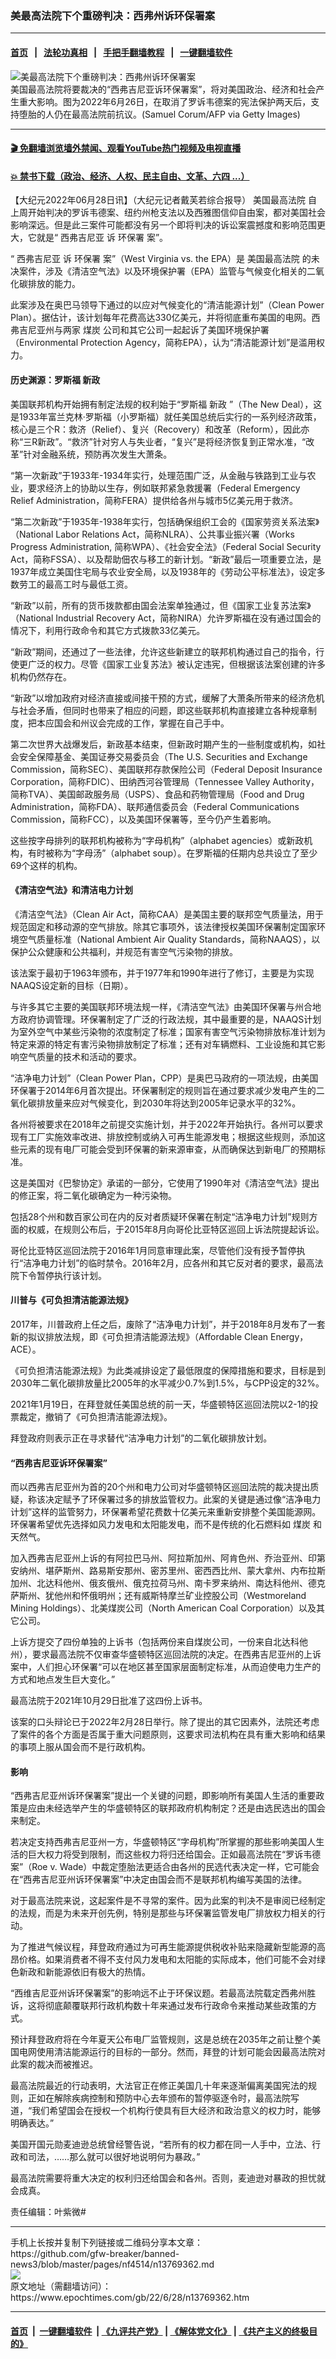 ### 美最高法院下个重磅判决：西弗州诉环保署案
------------------------

#### [首页](https://github.com/gfw-breaker/banned-news3/blob/master/README.md) &nbsp;&nbsp;|&nbsp;&nbsp; [法轮功真相](https://github.com/begood0513/basic/blob/master/README.md)  &nbsp;&nbsp;|&nbsp;&nbsp; [手把手翻墙教程](https://github.com/gfw-breaker/guides/wiki)  &nbsp;&nbsp;|&nbsp;&nbsp; [一键翻墙软件](https://github.com/gfw-breaker/nogfw/blob/master/README.md)  



<div><img alt="美最高法院下个重磅判决：西弗州诉环保署案" class="attachment-djy_600_400 size-djy_600_400 wp-post-image" src="https://i.epochtimes.com/assets/uploads/2022/06/id13769888-GettyImages-1241557008-600x400.jpg"/>
<div class="caption">
 美国最高法院将要裁决的“西弗吉尼亚诉环保署案”，将对美国政治、经济和社会产生重大影响。图为2022年6月26日，在取消了罗诉韦德案的宪法保护两天后，支持堕胎的人仍在最高法院前抗议。(Samuel Corum/AFP via Getty Images)
</div></div><hr/>

#### [ 🎬  免翻墙浏览墙外禁闻、观看YouTube热门视频及电视直播](https://github.com/gfw-breaker/HelloWorld)

#### [ 💥  禁书下载（政治、经济、人权、民主自由、文革、六四 ...）](https://github.com/gfw-breaker/books/blob/master/README.md)

<div><p>
 【大纪元2022年06月28日讯】（大纪元记者戴芙若综合报导）
 <ok href="https://www.epochtimes.com/gb/tag/%E7%BE%8E%E5%9B%BD%E6%9C%80%E9%AB%98%E6%B3%95%E9%99%A2.html">
  美国最高法院
 </ok>
 自上周开始判决的罗诉韦德案、纽约州枪支法以及西雅图信仰自由案，都对美国社会影响深远。但是此三案件可能都没有另一个即将判决的诉讼案震撼度和影响范围更大，它就是“
 <ok href="https://www.epochtimes.com/gb/tag/%E8%A5%BF%E5%BC%97%E5%90%89%E5%B0%BC%E4%BA%9A.html">
  西弗吉尼亚
 </ok>
 诉
 <ok href="https://www.epochtimes.com/gb/tag/%E7%8E%AF%E4%BF%9D%E7%BD%B2.html">
  环保署
 </ok>
 案”。
</p>
<p>
 “
 <ok href="https://www.epochtimes.com/gb/tag/%E8%A5%BF%E5%BC%97%E5%90%89%E5%B0%BC%E4%BA%9A.html">
  西弗吉尼亚
 </ok>
 诉
 <ok href="https://www.epochtimes.com/gb/tag/%E7%8E%AF%E4%BF%9D%E7%BD%B2.html">
  环保署
 </ok>
 案”（West Virginia vs. the EPA）是
 <ok href="https://www.epochtimes.com/gb/tag/%E7%BE%8E%E5%9B%BD%E6%9C%80%E9%AB%98%E6%B3%95%E9%99%A2.html">
  美国最高法院
 </ok>
 的未决案件，涉及《清洁空气法》以及环境保护署（EPA）监管与气候变化相关的二氧化碳排放的能力。
</p>
<p>
 此案涉及在奥巴马领导下通过的以应对气候变化的“清洁能源计划”（Clean Power Plan）。据估计，该计划每年花费高达330亿美元，并将彻底重布美国的电网。西弗吉尼亚州与两家
 <ok href="https://www.epochtimes.com/gb/tag/%E7%85%A4%E7%82%AD.html">
  煤炭
 </ok>
 公司和其它公司一起起诉了美国环境保护署（Environmental Protection Agency，简称EPA），认为“清洁能源计划”是滥用权力。
</p>
<h4>
 历史渊源：罗斯福
 <ok href="https://www.epochtimes.com/gb/tag/%E6%96%B0%E6%94%BF.html">
  新政
 </ok>
</h4>
<p>
 美国联邦机构开始拥有制定法规的权利始于“罗斯福
 <ok href="https://www.epochtimes.com/gb/tag/%E6%96%B0%E6%94%BF.html">
  新政
 </ok>
 ”（The New Deal），这是1933年富兰克林·罗斯福（小罗斯福）就任美国总统后实行的一系列经济政策，核心是三个R：救济（Relief）、复兴（Recovery）和改革（Reform），因此亦称“三R新政”。“救济”针对穷人与失业者，“复兴”是将经济恢复到正常水准，“改革”针对金融系统，预防再次发生大萧条。
</p>
<p>
 “第一次新政”于1933年-1934年实行，处理范围广泛，从金融与铁路到工业与农业，要求经济上的协助以生存，例如联邦紧急救援署（Federal Emergency Relief Administration，简称FERA）提供给各州与城市5亿美元用于救济。
</p>
<p>
 “第二次新政”于1935年-1938年实行，包括确保组织工会的《国家劳资关系法案》（National Labor Relations Act，简称NLRA）、公共事业振兴署（Works Progress Administration, 简称WPA）、《社会安全法》（Federal Social Security Act，简称FSSA）、以及帮助佃农与移工的新计划。“新政”最后一项重要立法，是1937年成立美国住宅局与农业安全局，以及1938年的《劳动公平标准法》，设定多数劳工的最高工时与最低工资。
</p>
<p>
 “新政”以前，所有的货币拨款都由国会法案单独通过，但《国家工业复苏法案》（National Industrial Recovery Act，简称NIRA）允许罗斯福在没有通过国会的情况下，利用行政命令和其它方式拨款33亿美元。
</p>
<p>
 “新政”期间，还通过了一些法律，允许这些新建立的联邦机构通过自己的指令，行使更广泛的权力。尽管《国家工业复苏法》被认定违宪，但根据该法案创建的许多机构仍然存在。
</p>
<p>
 “新政”以增加政府对经济直接或间接干预的方式，缓解了大萧条所带来的经济危机与社会矛盾，但同时也带来了相应的问题，即这些联邦机构直接建立各种规章制度，把本应国会和州议会完成的工作，掌握在自己手中。
</p>
<p>
 第二次世界大战爆发后，新政基本结束，但新政时期产生的一些制度或机构，如社会安全保障基金、美国证券交易委员会（The U.S. Securities and Exchange Commission，简称SEC）、美国联邦存款保险公司（Federal Deposit Insurance Corporation，简称FDIC）、田纳西河谷管理局（Tennessee Valley Authority，简称TVA）、美国邮政服务局（USPS）、食品和药物管理局（Food and Drug Administration，简称FDA）、联邦通信委员会（Federal Communications Commission，简称FCC），以及美国环保署等，至今仍产生着影响。
</p>
<p>
 这些按字母排列的联邦机构被称为“字母机构”（alphabet agencies）或新政机构，有时被称为“字母汤”（alphabet soup）。在罗斯福的任期内总共设立了至少69个这样的机构。
</p>
<h4>
 《清洁空气法》和清洁电力计划
</h4>
<p>
 《清洁空气法》（Clean Air Act，简称CAA）是美国主要的联邦空气质量法，用于规范固定和移动源的空气排放。除其它事项外，该法律授权美国环保署制定国家环境空气质量标准（National Ambient Air Quality Standards，简称NAAQS），以保护公众健康和公共福利，并规范有害空气污染物的排放。
</p>
<p>
 该法案于最初于1963年颁布，并于1977年和1990年进行了修订，主要是为实现NAAQS设定新的目标（日期）。
</p>
<p>
 与许多其它主要的美国联邦环境法规一样，《清洁空气法》由美国环保署与州合地方政府协调管理。环保署制定了广泛的行政法规，其中最重要的是，NAAQS计划为室外空气中某些污染物的浓度制定了标准；国家有害空气污染物排放标准计划为特定来源的特定有害污染物排放制定了标准；还有对车辆燃料、工业设施和其它影响空气质量的技术和活动的要求。
</p>
<p>
 “洁净电力计划”（Clean Power Plan，CPP）是奥巴马政府的一项法规，由美国环保署于2014年6月首次提出。环保署制定的规则旨在通过要求减少发电产生的二氧化碳排放量来应对气候变化，到2030年将达到2005年记录水平的32%。
</p>
<p>
 各州将被要求在2018年之前提交实施计划，并于2022年开始执行。各州可以要求现有工厂实施效率改进、排放控制或纳入可再生能源发电；根据这些规则，添加这些元素的现有电厂可能会受到环保署的新来源审查，从而确保达到新电厂的预期标准。
</p>
<p>
 这是美国对《巴黎协定》承诺的一部分，它使用了1990年对《清洁空气法》提出的修正案，将二氧化碳确定为一种污染物。
</p>
<p>
 包括28个州和数百家公司在内的反对者质疑环保署在制定“洁净电力计划”规则方面的权威，在规则公布后，于2015年8月向哥伦比亚特区巡回上诉法院提起诉讼。
</p>
<p>
 哥伦比亚特区巡回法院于2016年1月同意审理此案，尽管他们没有授予暂停执行“洁净电力计划”的临时禁令。2016年2月，应各州和其它反对者的要求，最高法院下令暂停执行该计划。
</p>
<h4>
 川普与《可负担清洁能源法规》
</h4>
<p>
 2017年，川普政府上任之后，废除了“洁净电力计划”，并于2018年8月发布了一套新的拟议排放法规，即《可负担清洁能源法规》（Affordable Clean Energy，ACE）。
</p>
<p>
 《可负担清洁能源法规》为此类减排设定了最低限度的保障措施和要求，目标是到2030年二氧化碳排放量比2005年的水平减少0.7%到1.5%，与CPP设定的32%。
</p>
<p>
 2021年1月19日，在拜登就任美国总统的前一天，华盛顿特区巡回法院以2-1的投票裁定，撤销了《可负担清洁能源法规》。
</p>
<p>
 拜登政府则表示正在寻求替代“洁净电力计划”的二氧化碳排放计划。
</p>
<h4>
 “西弗吉尼亚诉环保署案”
</h4>
<p>
 而以西弗吉尼亚州为首的20个州和电力公司对华盛顿特区巡回法院的裁决提出质疑，称该决定赋予了环保署过多的排放监管权力。此案的关键是通过像“洁净电力计划”这样的监管努力，环保署希望花费数十亿美元来重新安排整个美国能源网。环保署希望优先选择如风力发电和太阳能发电，而不是传统的化石燃料如
 <ok href="https://www.epochtimes.com/gb/tag/%E7%85%A4%E7%82%AD.html">
  煤炭
 </ok>
 和天然气。
</p>
<p>
 加入西弗吉尼亚州上诉的有阿拉巴马州、阿拉斯加州、阿肯色州、乔治亚州、印第安纳州、堪萨斯州、路易斯安那州、密苏里州、密西西比州、蒙大拿州、内布拉斯加州、北达科他州、俄亥俄州、俄克拉荷马州、南卡罗来纳州、南达科他州、德克萨斯州、犹他州和怀俄明州；还有威斯特摩兰矿业控股公司（Westmoreland Mining Holdings）、北美煤炭公司（North American Coal Corporation）以及其它公司。
</p>
<p>
 上诉方提交了四份单独的上诉书（包括两份来自煤炭公司，一份来自北达科他州），要求最高法院不仅审查华盛顿特区巡回法院的决定。在西弗吉尼亚州的上诉案中，人们担心环保署“可以在地区甚至国家层面制定标准，从而迫使电力生产的方式和地点发生巨大变化。”
</p>
<p>
 最高法院于2021年10月29日批准了这四份上诉书。
</p>
<p>
 该案的口头辩论已于2022年2月28日举行。除了提出的其它因素外，法院还考虑了案件的各个方面是否属于重大问题原则，这要求司法机构在具有重大影响和结果的事项上服从国会而不是行政机构。
</p>
<h4>
 影响
</h4>
<p>
 “西弗吉尼亚州诉环保署案”提出一个关键的问题，即影响所有美国人生活的重要政策是应由未经选举产生的华盛顿特区的联邦政府机构制定？还是由选民选出的国会来制定。
</p>
<p>
 若决定支持西弗吉尼亚州一方，华盛顿特区“字母机构”所掌握的那些影响美国人生活的巨大权力将受到限制，而这些权力将归还给国会。正如最高法院在“罗诉韦德案”（Roe v. Wade）中裁定堕胎法更适合由各州的民选代表决定一样，它可能会在“西弗吉尼亚州诉环保署案”中决定由国会而不是联邦机构编写美国的法律。
</p>
<p>
 对于最高法院来说，这起案件是不寻常的案件。因为此案的判决不是审阅已经制定的法规，而是为未来开创先例，特别是那些与环保署监管发电厂排放权力相关的行动。
</p>
<p>
 为了推进气候议程，拜登政府通过为可再生能源提供税收补贴来隐藏新型能源的高昂价格。如果消费者不得不支付风力发电和太阳能的实际成本，他们可能不会对绿色新政和新能源依旧有极大的热情。
</p>
<p>
 “西维吉尼亚州诉环保署案”的影响远不止于环保议题。若最高法院载定西弗州胜诉，这将彻底颠覆联邦行政机构数十年来通过发布行政命令来推动某些政策的方式。
</p>
<p>
 预计拜登政府将在今年夏天公布电厂监管规则，这是总统在2035年之前让整个美国电网使用清洁能源运行的目标的一部分。然而，拜登的计划可能会因最高法院对此案的裁决而被推迟。
</p>
<p>
 最高法院最近的行动表明，大法官正在修正美国几十年来逐渐偏离美国宪法的规则，正如在解除疾病控制和预防中心去年颁布的暂停驱逐令时，最高法院写道，“我们希望国会在授权一个机构行使具有巨大经济和政治意义的权力时，能够明确表达。”
</p>
<p>
 美国开国元勋麦迪逊总统曾经警告说，“若所有的权力都在同一人手中，立法、行政和司法，……那么就可以很好地说明何为暴政。”
</p>
<p>
 最高法院需要将重大决定的权利归还给国会和各州。否则，麦迪逊对暴政的担忧就会成真。
</p>
<p>
 责任编辑：叶紫微#
</p>
</div>
<hr/>
手机上长按并复制下列链接或二维码分享本文章：<br/>
https://github.com/gfw-breaker/banned-news3/blob/master/pages/nf4514/n13769362.md <br/>
<a href='https://github.com/gfw-breaker/banned-news3/blob/master/pages/nf4514/n13769362.md'><img src='https://github.com/gfw-breaker/banned-news3/blob/master/pages/nf4514/n13769362.md.png'/></a> <br/>
原文地址（需翻墙访问）：https://www.epochtimes.com/gb/22/6/28/n13769362.htm


------------------------
#### [首页](https://github.com/gfw-breaker/banned-news3/blob/master/README.md) &nbsp;|&nbsp; [一键翻墙软件](https://github.com/gfw-breaker/nogfw/blob/master/README.md) &nbsp;| [《九评共产党》](https://github.com/gfw-breaker/9ping.md/blob/master/README.md#九评之一评共产党是什么) | [《解体党文化》](https://github.com/gfw-breaker/jtdwh.md/blob/master/README.md) | [《共产主义的终极目的》](https://github.com/gfw-breaker/gczydzjmd.md/blob/master/README.md)


<img src='http://gfw-breaker.win/banned-news3/pages/nf4514/n13769362.md' width='0px' height='0px'/>